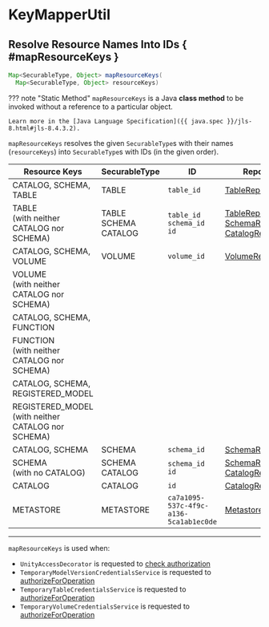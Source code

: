 # KeyMapperUtil

## Resolve Resource Names Into IDs { #mapResourceKeys }

``` java
Map<SecurableType, Object> mapResourceKeys(
  Map<SecurableType, Object> resourceKeys)
```

??? note "Static Method"
    `mapResourceKeys` is a Java **class method** to be invoked without a reference to a particular object.

    Learn more in the [Java Language Specification]({{ java.spec }}/jls-8.html#jls-8.4.3.2).

`mapResourceKeys` resolves the given `SecurableType`s with their names (`resourceKeys`) into `SecurableType`s with IDs (in the given order).

 Resource Keys | SecurableType | ID | Repository
-|-|-|-
 CATALOG, SCHEMA, TABLE | TABLE | `table_id` | [TableRepository](../persistent-storage/TableRepository.md#getTable)
 TABLE<br>(with neither CATALOG nor SCHEMA) | TABLE<br>SCHEMA<br>CATALOG | `table_id`<br>`schema_id`<br>`id` | [TableRepository](../persistent-storage/TableRepository.md#getTable)<br>[SchemaRepository](../persistent-storage/SchemaRepository.md#getSchema)<br>[CatalogRepository](../persistent-storage/CatalogRepository.md#getCatalog)
 CATALOG, SCHEMA, VOLUME | VOLUME | `volume_id` | [VolumeRepository](../persistent-storage/VolumeRepository.md#getVolume)
 VOLUME<br>(with neither CATALOG nor SCHEMA) | &nbsp; | &nbsp; | &nbsp;
 CATALOG, SCHEMA, FUNCTION | &nbsp; | &nbsp; | &nbsp;
 FUNCTION<br>(with neither CATALOG nor SCHEMA) | &nbsp; | &nbsp; | &nbsp;
 CATALOG, SCHEMA, REGISTERED_MODEL | &nbsp; | &nbsp; | &nbsp;
 REGISTERED_MODEL<br>(with neither CATALOG nor SCHEMA) | &nbsp; | &nbsp; | &nbsp;
 CATALOG, SCHEMA | SCHEMA | `schema_id` | [SchemaRepository](../persistent-storage/SchemaRepository.md#getSchema)
 SCHEMA<br>(with no CATALOG) | SCHEMA<br>CATALOG | `schema_id`<br>`id` | [SchemaRepository](../persistent-storage/SchemaRepository.md#getSchema)<br>[CatalogRepository](../persistent-storage/CatalogRepository.md#getCatalog)
 CATALOG | CATALOG | `id` | [CatalogRepository](../persistent-storage/CatalogRepository.md#getCatalog)
 METASTORE | METASTORE | `ca7a1095-537c-4f9c-a136-5ca1ab1ec0de` | [MetastoreRepository](../persistent-storage/MetastoreRepository.md#getMetastoreId)

---

`mapResourceKeys` is used when:

* `UnityAccessDecorator` is requested to [check authorization](UnityAccessDecorator.md#checkAuthorization)
* `TemporaryModelVersionCredentialsService` is requested to [authorizeForOperation](../server/TemporaryModelVersionCredentialsService.md#authorizeForOperation)
* `TemporaryTableCredentialsService` is requested to [authorizeForOperation](../server/TemporaryTableCredentialsService.md#authorizeForOperation)
* `TemporaryVolumeCredentialsService` is requested to [authorizeForOperation](../server/TemporaryVolumeCredentialsService.md#authorizeForOperation)
